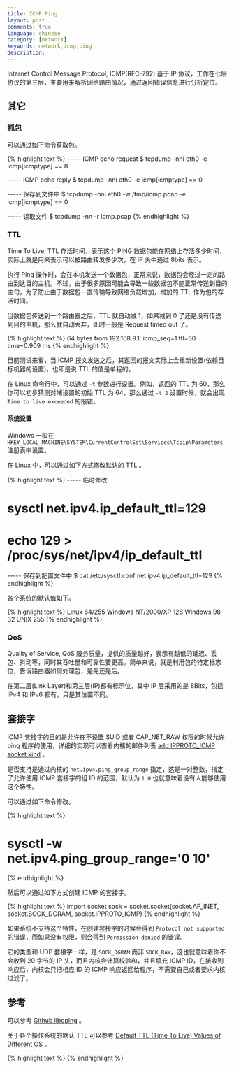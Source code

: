 ```yaml
---
title: ICMP Ping
layout: post
comments: true
language: chinese
category: [network]
keywords: network,icmp,ping
description:
---
```


Internet Control Message Protocol, ICMP(RFC-792) 基于 IP 协议，工作在七层协议的第三层，主要用来解析网络路由情况，通过返回错误信息进行分析定位。

<!-- more -->

<!--
![nmap logo]({{ site.url }}/images/network/nmap-logo.jpg "nmap logo"){: .pull-center width="50%" }









## struct msghdr

常用于 socket 的发送接收消息，函数声明如下。

#include <sys/types.h>
#include <sys/socket.h>

ssize_t sendmsg(int sockfd, const struct msghdr *msg, int flags);
ssize_t recvmsg(int sockfd, struct msghdr *msg, int flags);

#include <sys/socket.h>

struct iovec {                   /* Scatter/gather array items */
   void  *iov_base;              /* Starting address */
   size_t iov_len;               /* Number of bytes to transfer */
};

struct msghdr {
   void         *msg_name;       /* optional address */
   socklen_t     msg_namelen;    /* size of address */
   struct iovec *msg_iov;        /* scatter/gather array */
   size_t        msg_iovlen;     /* # elements in msg_iov */
   void         *msg_control;    /* ancillary data, see below */
   size_t        msg_controllen; /* ancillary data buffer len */
   int           msg_flags;      /* flags on received message */
};

看起来比较复杂，实际上结构成员可以分为四组：

* 套接口地址成员 msg_name 与 msg_namelen；
* IO向量引用 msg_iov 与 msg_iovlen；
* 附属数据缓冲区成员 msg_control 与 msg_controllen；
* 接收信息标记位 msg_flags，详细可以查看 man 手册。

其中 msg_control 指向的是一个 struct cmsghdr 结构体。

https://blog.csdn.net/u014209688/article/details/71311973
https://www.cnblogs.com/jimodetiantang/p/9190958.html
https://ivanzz1001.github.io/records/post/linux/2017/11/04/linux-msghdr



GitHub 上不错的Hack技巧
ICMP Tunnel

### Socket 缓冲区

Linux 中可以设置 socket 缓冲区的大小，貌似对于 RAW_SOCKET 和 TCP 等都有效，没有从代码上确认。

在使用 RAW_SOCKET 时，例如发送 ICMP 报文，因为不存在 TCP 中的滑动窗口、限流等机制，在流量过大时极易引起报文在缓冲区的静默丢失。此时可以通过 tcpdum 获取，但是通过 read、recvmsg 等系统接口无法接收到数据。

接收缓冲区的大小可以使用 `setsockopt()` 设置 `SO_RCVBUF` 选项，其默认和最大值可以通过如下命令查看。

$ cat /proc/sys/net/core/rmem_default
$ cat /proc/sys/net/core/rmem_max

$ cat /proc/sys/net/core/wmem_default
$ cat /proc/sys/net/core/wmem_max

在设置 Socket 的时候，如果期望设置的缓存大于上述的 max ，实际上会得到两倍于 max 值。

### TCP 缓冲区

其中 TCP 的读写缓存可以通过如下方式查看，因为可以通过协议自身可以进行限流，那么由于缓存不足导致丢包的概率极小，只是效率问题：

$ cat /proc/sys/net/ipv4/tcp_rmem
4096	87380	   6291456
4*1024  85*1024    6*1024*1024

$ cat /proc/sys/net/ipv4/tcp_wmem
4096	16384	   4194304
4*1024  16*1024    4*1024*1024

$ cat /proc/sys/net/ipv4/tcp_mem
88371	117831	176742


其中对应了三个数值，分别为最小、默认、最大值。

##

在大多数的 Linux 中 rmem_max 和 wmem_max 被分配的值为 128 k，在一个低延迟的网络环境中，一般是足够用的，对于负载和延迟较高的网络，就需要调整内存使用方法。

详细可以参考
https://segmentfault.com/a/1190000000473365
https://my.oschina.net/guol/blog/115837

https://jvns.ca/blog/2016/08/24/find-out-where-youre-dropping-packets/
https://jvns.ca/blog/2017/09/05/finding-out-where-packets-are-being-dropped/

http://veithen.github.io/2014/01/01/how-tcp-backlog-works-in-linux.html

sysctl net.core.rmem_max

sysctl net.core.rmem_max=16777216
sysctl net.core.rmem_default=16777216
sysctl net.core.wmem_max=8388608
sysctl net.core.wmem_default=8388608

echo 'net.core.wmem_max=8388608' >> /etc/sysctl.conf
echo 'net.core.rmem_max=16777216' >> /etc/sysctl.conf

int rc, optval;
int optlen = sizeof(optval);

rc = getsockopt(fd, SOL_SOCKET, SO_RCVBUF, &optval, &optlen);
printf("xxxxxxxxxxxx %d %d\n", rc, optval);

int sbuf = 1024 * 1024 * 8;
err = setsockopt(fd, SOL_SOCKET, SO_RCVBUF, &bufsize, sizeof(bufsize));

echo 8388608 > /proc/sys/net/core/rmem_default


ICMP 报文在 Linux C 中通过 `struct icmp[netinet/ip_icmp.h]` 定义，而报文中的消息体，则根据不同 `TYPE`、`CODE` 会有所区别。

在 C 中，通过 `union` 进行适配，为了方便使用，同时又定义了很多辅助的宏定义。

#### Echo Request(8)/Reply(0)

icmp_id
icmp_seq







IP 报文头为 20 字节 [IP头部结构详解](http://codingstone.com/content.php?blockTableName=network&blogID=2) 。

ICMP 报文头根据 type 和 code 的不同，其对应的大小也有所区别，详见 [使用Python的Socket模块构建一个UDP扫描工具](http://www.cnnetsec.com/2308.html) 。

关于 ICMP 也可以参考 http://courses.cs.vt.edu/cs4254/fall04/slides/raw_6.pdf


ICMP 报文格式
http://www.cnblogs.com/jingmoxukong/p/3811262.html

Ping 使用的是 ICMP 报文，其报头为 8 字节，数据报长度最大为 64K 字节。


ping4_run()
 |-ping4_parse_reply()
 | |-is_ours() 对于ICMP_ECHOREPLY返回类型
 | |-gather_statistics()
 |
 |  其它类型
 |

type of service (ToS


对于通过 SOCK_RAW + ICMP 实现套接字，会接收到所有发送到本机的报文。

1. Destination Host Unreachable

* 校验和算法，把被校验的数据 16 位进行累加，若数据字节长度为奇数，则数据尾部补一个字节的 0 以凑成偶数，然后取反码，。

此算法适用于IPv4、ICMPv4、IGMPV4、ICMPv6、UDP和TCP校验和，更详细的信息请参考RFC1071，校验和字段为上述ICMP数据结构的icmp_cksum变量。
标识符�D�D用于唯一标识ICMP报文, 为上述ICMP数据结构的icmp_id宏所指的变量。
顺序号�D�Dping命令的icmp_seq便由这里读出，代表ICMP报文的发送顺序，为上述ICMP数据结构的icmp_seq宏所指的变量。



setsockopt()
* SOL_SOCKET, SO_BINDTODEVICE  绑定到某个设备上。
* SOL_SOCKET, SO_MARK 用来添加标记。
* SOL_SOCKET, SO_TIMESTAMP 让协议栈接受到一个网络帧时为其打上时间戳，并将此时间戳作为一笔附加数据，与网络帧数据一起递交到上层协议。

/post/network-netfilter-iptables.html

### Mark 标记

用于将特定的数据包打上标签，供 iptables 配合 TC 做 QOS 流量限制、应用策略路由。

系统可用模块，对 CentOS 而言可通过 `ls /usr/lib64/xtables/ | grep -i mark` 查看，其中大写的为标记模块，小写的为匹配模块。

ls /usr/lib/iptables/|grep -i mark

----- 查看关于Mark标记的帮助信息
# iptables -j MARK --help
# iptables -m mark --help

----- 将所有TCP数据标记1
# iptables -t mangle -A PREROUTING -p tcp -j MARK --set-mark 1

----- 匹配标记1的数据并保存数据包中的MARK到连接中
# iptables -t mangle -A PREROUTING -p tcp -m mark --mark 1 -j CONNMARK --save-mark


#### 策略路由

标签并不是设置在数据包内容中，而是在内核中数据包的载体上，如果需要在数据包内容中设置标签，可以使用 TOS 规则目标，也就是修改 IP 数据包头的 TOS 值。

----- 将从网络接口tun0进入的、目标端口为5222的TCP数据包设置mark值为1
# iptables -t mangle -A PREROUTING -j MARK --set-mark 1 -i tun0 -p tcp --dport 5222

接着，设置的 mark 值可用来设定策略路由，比如，把 mark 值为 1 的数据包交由网关 192.168.0.1 转发。

----- 1. 确定一张空路由表，这里选定300
# ip route show table 300
----- 2. 在表中添加路由条目
# ip route add default via 192.168.0.1 table 300
----- 3. 查看当前路由规则
# ip rule list
----- 4. 为mark值为1的数据包指定路由表策略
# ip rule add fwmark 0x1 table 300

通过这种方法，可以使用 iptables 根据匹配规则设置 mark，再由路由模块根据 mark 值进行路由决策，从而实现复杂的策略路由。

switch (icmp_hdr->icmp_type) {
case ICMP_ECHOREPLY:
        ident = ntohs(icmp_hdr->icmp_id);
        seq   = ntohs(icmp_hdr->icmp_seq);
        break;

case ICMP_ECHO: /* Maybe send by another ping tools */
        return NULL;

case ICMP_DEST_UNREACH:    /*  3 */
case ICMP_SOURCE_QUENCH:   /*  4 */
case ICMP_REDIRECT:        /*  5 */
case ICMP_TIME_EXCEEDED:   /* 11 */
case ICMP_PARAMETERPROB: { /* 12 */
        struct iphdr *iph = (struct iphdr *)(buffer + sizeof(struct icmphdr));
        struct icmphdr *icmph = (struct icmphdr *)(buffer +
                        (sizeof(struct icmphdr) + iph->ihl * 4));

        if (buffer_len < sizeof(struct iphdr) + 2 * ICMP_MINLEN ||
                        buffer_len < (size_t)iph->ihl * 4 + 2 * ICMP_MINLEN) {
                log_error(LIBNAME "error package too short, len %d, IP header %d",
                                buffer_len, iph->ihl);
                return NULL;
        }

        if (icmph->type != ICMP_ECHO) {
                log_error(LIBNAME "invalid type %d(expect %d) for %d",
                                icmph->type, ICMP_ECHO, icmp_hdr->icmp_type);
                return NULL;
        }

        ident = ntohs(icmph->un.echo.id);
        seq   = ntohs(icmph->un.echo.sequence);
        status = (icmp_hdr->icmp_type << 8) + icmp_hdr->icmp_code;

        break;
}
default:
        log_warning(LIBNAME "IPv4 unexpected ICMP type 0x%02x", icmp_hdr->icmp_type);
        return NULL;
}
-->


## 其它

### 抓包

可以通过如下命令获取包。

{% highlight text %}
----- ICMP echo request
$ tcpdump -nni eth0 -e icmp[icmptype] == 8

----- ICMP echo reply
$ tcpdump -nni eth0 -e icmp[icmptype] == 0

----- 保存到文件中
$ tcpdump -nni eth0 -w /tmp/icmp.pcap -e icmp[icmptype] == 0

----- 读取文件
$ tcpdump -nn -r icmp.pcap
{% endhighlight %}

### TTL

Time To Live, TTL 存活时间，表示这个 PING 数据包能在网络上存活多少时间，实际上就是用来表示可以被路由转发多少次，在 IP 头中通过 8bits 表示。

执行 Ping 操作时，会在本机发送一个数据包，正常来说，数据包会经过一定的路由到达目的主机。不过，由于很多原因可能会导致一些数据包不能正常传送到目的主句，为了防止由于数据包一直传输导致网络负载增加，增加的 TTL 作为包的存活时间。

当数据包传送到一个路由器之后，TTL 就自动减 1，如果减到 0 了还是没有传送到目的主机，那么就自动丢弃，此时一般是 Request timed out 了。

{% highlight text %}
64 bytes from 192.168.9.1: icmp_seq=1 ttl=60 time=0.909 ms
{% endhighlight %}

目前测试来看，当 ICMP 报文发送之后，其返回的报文实际上会重新设置(依赖目标机器的设置)，也即是说 TTL 的值是单程的。

在 Linux 命令行中，可以通过 `-t` 参数进行设置。例如，返回的 TTL 为 60，那么你可以初步猜测对端设置的初始 TTL 为 64，那么通过 `-t 2` 设置时候，就会出现 `Time to live exceeded` 的报错。

#### 系统设置

Windows 一般在 `HKEY_LOCAL_MACHINE\SYSTEM\CurrentControlSet\Services\Tcpip\Parameters` 注册表中设置。

在 Linux 中，可以通过如下方式修改默认的 TTL 。

{% highlight text %}
----- 临时修改
# sysctl net.ipv4.ip_default_ttl=129
# echo 129 > /proc/sys/net/ipv4/ip_default_ttl
----- 保存到配置文件中
$ cat /etc/sysctl.conf
net.ipv4.ip_default_ttl=129
{% endhighlight %}

各个系统的默认值如下。

{% highlight text %}
Linux              64/255
Windows NT/2000/XP 128
Windows 98         32
UNIX               255
{% endhighlight %}


### QoS

Quality of Service, QoS 服务质量，提供的质量越好，表示有越低的延迟、丢包、抖动等，同时其吞吐量和可靠性要更高。简单来说，就是利用包的特定标志位，告诉路由器如何处理包，是先还是后。

在第二层(Link Layer)和第三层(IP)都有标示位，其中 IP 层采用的是 8Bits，包括 IPv4 和 IPv6 都有，只是其位置不同。

## 套接字

ICMP 套接字的目的是允许在不设置 SUID 或者 CAP_NET_RAW 权限的时候允许 ping 程序的使用，详细的实现可以查看内核的邮件列表 [add IPPROTO_ICMP socket kind](https://lkml.org/lkml/2011/5/10/389) 。

是否支持是通过内核的 `net.ipv4.ping_group_range` 指定，这是一对整数，指定了允许使用 ICMP 套接字的组 ID 的范围，默认为 `1 0` 也就意味着没有人能够使用这个特性。

可以通过如下命令修改。

{% highlight text %}
# sysctl -w net.ipv4.ping_group_range='0 10'
{% endhighlight %}

然后可以通过如下方式创建 ICMP 的套接字。

{% highlight text %}
import socket
sock = socket.socket(socket.AF_INET, socket.SOCK_DGRAM, socket.IPPROTO_ICMP)
{% endhighlight %}

如果系统不支持这个特性，在创建套接字的时候会得到 `Protocol not supported` 的错误，而如果没有权限，则会得到 `Permission denied` 的错误。

它的类型和 UDP 套接字一样，是 `SOCK_DGRAM` 而非 `SOCK_RAW`，这也就意味着你不会收到 20 字节的 IP 头，而且内核会计算校验和，并且填充 ICMP ID，在接收到响应后，内核会只把相应 ID 的 ICMP 响应返回给程序，不需要自己或者要求内核过滤了。

## 参考

可以参考 [Github liboping](https://github.com/octo/liboping) 。

关于各个操作系统的默认 TTL 可以参考 [Default TTL (Time To Live) Values of Different OS](https://subinsb.com/default-device-ttl-values/) 。

<!--
http://gienmin.blogspot.com/2013/12/qos_18.html
http://www.map.meteoswiss.ch/map-doc/ftp-probleme.htm
-->

{% highlight text %}
{% endhighlight %}

